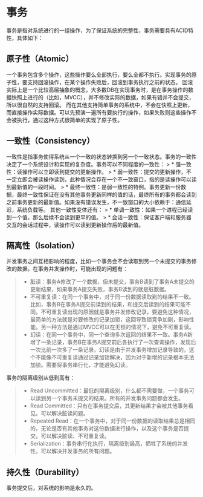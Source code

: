 # 事务

事务是指对系统进行的一组操作，为了保证系统的完整性，事务需要具有ACID特性，具体如下：

## 原子性（Atomic）
一个事务包含多个操作，这些操作要么全部执行，要么全都不执行。实现事务的原子性，要支持回滚操作，在某个操作失败后，回滚到事务执行之前的状态。
回滚实际上是一个比较高层抽象的概念，大多数DB在实现事务时，是在事务操作的数据快照上进行的（比如，MVCC），并不修改实际的数据，如果有错并不会提交，所以很自然的支持回滚。
而在其他支持简单事务的系统中，不会在快照上更新，而直接操作实际数据。可以先预演一遍所有要执行的操作，如果失败则这些操作不会被执行，通过这种方式很简单的实现了原子性。

## 一致性（Consistency）
一致性是指事务使得系统从一个一致的状态转换到另一个一致状态。事务的一致性决定了一个系统设计和实现的复杂度。事务可以不同程度的一致性：
     > * 强一致性：读操作可以立即读到提交的更新操作。
     > * 弱一致性：提交的更新操作，不一定立即会被读操作读到，此种情况会存在一个不一致窗口，指的是读操作可以读到最新值的一段时间。
     > * 最终一致性：是弱一致性的特例。事务更新一份数据，最终一致性保证在没有其他事务更新同样的值的话，最终所有的事务都会读到之前事务更新的最新值。如果没有错误发生，不一致窗口的大小依赖于：通信延迟，系统负载等。
     其他一致性变体还有：
     > * 单调一致性：如果一个进程已经读到一个值，那么后续不会读到更早的值。
     > * 会话一致性：保证客户端和服务器交互的会话过程中，读操作可以读到更新操作后的最新值。

## 隔离性（Isolation）
并发事务之间互相影响的程度，比如一个事务会不会读取到另一个未提交的事务修改的数据。在事务并发操作时，可能出现的问题有：
> * 脏读：事务A修改了一个数据，但未提交，事务B读到了事务A未提交的更新结果，如果事务A提交失败，事务B读到的就是脏数据。
> * 不可重复读：在同一个事务中，对于同一份数据读取到的结果不一致。比如，事务B在事务A提交前读到的结果，和提交后读到的结果可能不同。不可重复读出现的原因就是事务并发修改记录，要避免这种情况，最简单的方法就是对要修改的记录加锁，这回导致锁竞争加剧，影响性能。另一种方法是通过MVCC可以在无锁的情况下，避免不可重复读。
> * 幻读：在同一个事务中，同一个查询多次返回的结果不一致。事务A新增了一条记录，事务B在事务A提交前后各执行了一次查询操作，发现后一次比前一次多了一条记录。幻读是由于并发事务增加记录导致的，这个不能像不可重复读通过记录加锁解决，因为对于新增的记录根本无法加锁。需要将事务串行化，才能避免幻读。

事务的隔离级别从低到高有：
> * Read Uncommitted：最低的隔离级别，什么都不需要做，一个事务可以读到另一个事务未提交的结果。所有的并发事务问题都会发生。
> * Read Committed：只有在事务提交后，其更新结果才会被其他事务看见。可以解决脏读问题。
> * Repeated Read：在一个事务中，对于同一份数据的读取结果总是相同的，无论是否有其他事务对这份数据进行操作，以及这个事务是否提交。可以解决脏读、不可重复读。
> * Serialization：事务串行化执行，隔离级别最高，牺牲了系统的并发性。可以解决并发事务的所有问题。
     
## 持久性（Durability）
事务提交后，对系统的影响是永久的。